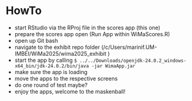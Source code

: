# HowTo

- start RStudio via the RProj file in the scores app (this one)
- prepare the scores app open (Run App within WiMaScores.R)
- open up Git bash
- navigate to the exhibit repo folder (/c/Users/marinif.UM-IMBEI/WiMa2025/wima2025_exhibit
)
- start the app by calling 
`$ ../../Downloads/openjdk-24.0.2_windows-x64_bin/jdk-24.0.2/bin/java -jar WimaApp.jar`
- make sure the app is loading
- move the apps to the respective screens
- do one round of test maybe?
- enjoy the apps, welcome to the maskenball!
